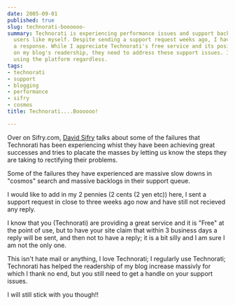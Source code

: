 ```yaml
---
date: 2005-09-01
published: true
slug: technorati-boooooo-
summary: Technorati is experiencing performance issues and support backlogs, impacting
  users like myself. Despite sending a support request weeks ago, I haven't received
  a response. While I appreciate Technorati's free service and its positive impact
  on my blog's readership, they need to address these support issues. I'll continue
  using the platform regardless.
tags:
- technorati
- support
- blogging
- performance
- sifry
- cosmos
title: Technorati....Boooooo!

---
```

Over on Sifry.com, <a href="http://www.sifry.com/alerts/archives/000338.html">David Sifry</a> talks about some of the failures that Technorati has been experiencing whist they have been achieving great successes and tries to placate the masses by letting us know the steps they are taking to rectifying their problems.<p />Some of the failures they have experienced are massive slow downs in "cosmos" search and massive backlogs in their support queue.<p />I would like to add in my 2 pennies (2 cents (2 yen etc)) here, I sent a support request in close to three weeks ago now and have still not recieved any reply.<p />I know that you (Technorati) are providing a great service and it is "Free" at the point of use, but to have your site claim that within 3 business days a reply will be sent, and then not to have a reply; it is a bit silly and I am sure I am not the only one.<p />This isn't hate mail or anything, I love Technorati; I regularly use Technorati; Technorati has helped the readership of my blog increase massivly for which I thank no end, but you still need to get a handle on your support issues.<p />I will still stick with you though!!<p />


